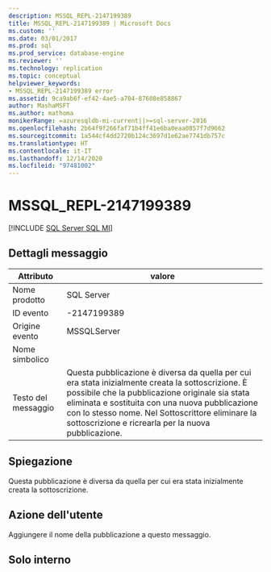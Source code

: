 ```yaml
---
description: MSSQL_REPL-2147199389
title: MSSQL_REPL-2147199389 | Microsoft Docs
ms.custom: ''
ms.date: 03/01/2017
ms.prod: sql
ms.prod_service: database-engine
ms.reviewer: ''
ms.technology: replication
ms.topic: conceptual
helpviewer_keywords:
- MSSQL_REPL-2147199389 error
ms.assetid: 9ca9ab6f-ef42-4ae5-a704-87608e858867
author: MashaMSFT
ms.author: mathoma
monikerRange: =azuresqldb-mi-current||>=sql-server-2016
ms.openlocfilehash: 2b64f9f266faf71b4ff41e6ba0eaa0857f7d9662
ms.sourcegitcommit: 1a544cf4dd2720b124c3697d1e62ae7741db757c
ms.translationtype: HT
ms.contentlocale: it-IT
ms.lasthandoff: 12/14/2020
ms.locfileid: "97481002"
---
```

# <a name="mssql_repl-2147199389"></a>MSSQL_REPL-2147199389
[!INCLUDE [SQL Server SQL MI](../../includes/applies-to-version/sql-asdbmi.md)]
    
## <a name="message-details"></a>Dettagli messaggio  
  
|Attributo|valore|  
|-|-|  
|Nome prodotto|SQL Server|  
|ID evento|-2147199389|  
|Origine evento|MSSQLServer|  
|Nome simbolico||  
|Testo del messaggio|Questa pubblicazione è diversa da quella per cui era stata inizialmente creata la sottoscrizione. È possibile che la pubblicazione originale sia stata eliminata e sostituita con una nuova pubblicazione con lo stesso nome. Nel Sottoscrittore eliminare la sottoscrizione e ricrearla per la nuova pubblicazione.|  
  
## <a name="explanation"></a>Spiegazione  
 Questa pubblicazione è diversa da quella per cui era stata inizialmente creata la sottoscrizione.  
  
## <a name="user-action"></a>Azione dell'utente  
 Aggiungere il nome della pubblicazione a questo messaggio.  
  
## <a name="internal-only"></a>Solo interno  
  

